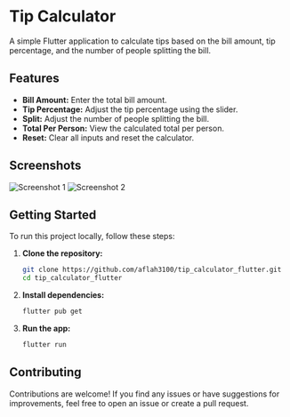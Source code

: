 # Tip Calculator

A simple Flutter application to calculate tips based on the bill amount, tip percentage, and the number of people splitting the bill.

## Features

- **Bill Amount:** Enter the total bill amount.
- **Tip Percentage:** Adjust the tip percentage using the slider.
- **Split:** Adjust the number of people splitting the bill.
- **Total Per Person:** View the calculated total per person.
- **Reset:** Clear all inputs and reset the calculator.

## Screenshots
![Screenshot 1](github.com/Aflah3100/Tip_Calculator_App/blob/master/assets/screenshots/screenshot_1.jpg)
![Screenshot 2](assets/screenshots/screenshot_2.png)

## Getting Started

To run this project locally, follow these steps:

1. **Clone the repository:**

    ```bash
    git clone https://github.com/aflah3100/tip_calculator_flutter.git
    cd tip_calculator_flutter
    ```

2. **Install dependencies:**

    ```bash
    flutter pub get
    ```

3. **Run the app:**

    ```bash
    flutter run
    ```

## Contributing

Contributions are welcome! If you find any issues or have suggestions for improvements, feel free to open an issue or create a pull request.



